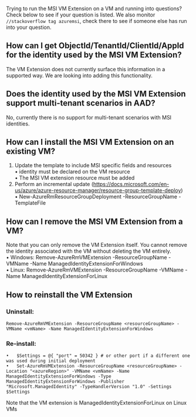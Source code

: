 Trying to run the MSI VM Extension on a VM and running into questions? Check below to see if your question is listed. We also monitor 
`//stackoverflow tag azuremsi`, check there to see if someone else has run into your question.

## How can I get ObjectId/TenantId/ClientId/AppId for the identity used by the MSI VM Extension?
The VM Extension does not currently surface this information in a supported way. We are looking into adding this functionality.

## Does the identity used by the MSI VM Extension support multi-tenant scenarios in AAD?
No, currently there is no support for multi-tenant scenarios with MSI identities.

## How can I install the MSI VM Extension on an existing VM?
1) Update the template to include MSI specific fields and resources  
  •	identity must be declared on the VM resource  
  •	The MSI VM extension resource must be added
2) Perform an incremental update (https://docs.microsoft.com/en-us/azure/azure-resource-manager/resource-group-template-deploy)  
  •	New-AzureRmResourceGroupDeployment -ResourceGroupName <yourResourceGoup> -TemplateFile <yourTemplateFile>

## How can I remove the MSI VM Extension from a VM?
Note that you can only remove the VM Extension itself. You cannot remove the identity associated with the VM without deleting the VM entirely.  
  •	Windows: Remove-AzureRmVMExtension -ResourceGroupName <resourceGroupName> -VMName <vmName> -Name ManagedIdentityExtensionForWindows  
  •	Linux: Remove-AzureRmVMExtension -ResourceGroupName <resourceGroupName> -VMName <vmName> -Name ManagedIdentityExtensionForLinux

## How to reinstall the VM Extension
### Uninstall:
 ```
 Remove-AzureRmVMExtension -ResourceGroupName <resourceGroupName> -VMName <vmName> -Name ManagedIdentityExtensionForWindows
 ```
### Re-install:
```
•	$Settings = @{ "port" = 50342 } # or other port if a different one was used during initial deployment  
•	Set-AzureRmVMExtension -ResourceGroupName <resourceGroupName> -Location "<azureRegion>" -VMName <vmName> -Name ManagedIdentityExtensionForWindows -Type ManagedIdentityExtensionForWindows -Publisher "Microsoft.ManagedIdentity" -TypeHandlerVersion "1.0" -Settings $Settings
```
Note that the VM extension is ManagedIdentityExtensionForLinux on Linux VMs


